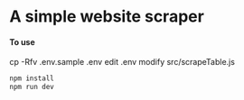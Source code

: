 # A simple website scraper    
  
#### To use  
  
cp -Rfv .env.sample .env
edit .env 
modify src/scrapeTable.js 

```bash
npm install 
npm run dev
```
  
  

